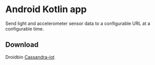 # Android Kotlin app

Send light and accelerometer sensor data to a configurable URL at a configurable time.

## Download

Droidbin [Cassandra-iot](http://www.droidbin.com/p1abdn8dg25bp15c98pk1e5doa03)